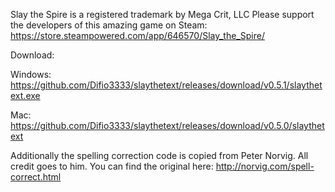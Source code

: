Slay the Spire is a registered trademark by Mega Crit, LLC
Please support the developers of this amazing game on Steam: https://store.steampowered.com/app/646570/Slay_the_Spire/

Download:

Windows:
https://github.com/Difio3333/slaythetext/releases/download/v0.5.1/slaythetext.exe

Mac:
https://github.com/Difio3333/slaythetext/releases/download/v0.5.0/slaythetext


Additionally the spelling correction code is copied from Peter Norvig. All credit goes to him. You can find the original here: http://norvig.com/spell-correct.html